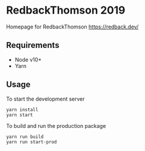 # RedbackThomson 2019
Homepage for RedbackThomson https://redback.dev/

## Requirements

- Node v10+
- Yarn

## Usage

To start the development server
```
yarn install
yarn start
```

To build and run the production package
```
yarn run build
yarn run start-prod
```